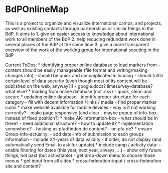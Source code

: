 # BdPOnlineMap

This is a project to organize and visualize international camps, and projects, as well as existing contacts through partnerships or similar things in the BdP.
It aims to 1. give an easier access to knowledge about international work to all members of the BdP
           2. help reducing redundant work done in several places of the BdP at the same time
           3. give a more transparent overview of the work of the working group for international scouting in the BdP


Current ToDos:
	* identifying proper online database to load markers from 
		- content should be easily manageable (file format and writing/making changes into)
		- should be quick and uncomplicated in loading
		- should fulfill certain level of data security (even though most of its content will be published on the web, anyway?!)
		- google.docs? limesurvey-database? what else?
	* loading from online database (not .csv)
		- quick, clean and secure
	* updating online database
		- identify proper structure for each category
		- fill with decent information / links / media
		- find proper marker icons
	* make website available for mobile devices
		- why is it not working currently?
		- make page responsive (and clear - maybe popup of info-box, instead of fixed position?)
	* make AK-information-box
		- what should be in there?
		- need additional structure?
		- how to update it?
	* implementation somewhere?
		- hosting as pfadfinden.de content?
		- on pfa.de?
	* ensure Group-info-actuality:
		- add date-info of submission to each groups information
		- include XY-years of data validity - if older, do not display (and automatically send Email to ask for update)
	* include camp / activity data:
		- enable filtering for dates (this year, next year, always, ...)
		- show only future things, not past (but activatable)
		- get drop-down menu to choose those menus
	* get input from all sides
	* cross-federation-input / cross-federation site and content?

